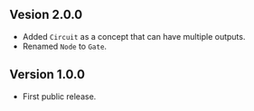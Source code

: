 ## Vesion 2.0.0

- Added `Circuit` as a concept that can have multiple outputs.
- Renamed `Node` to `Gate`.

## Version 1.0.0

- First public release.

